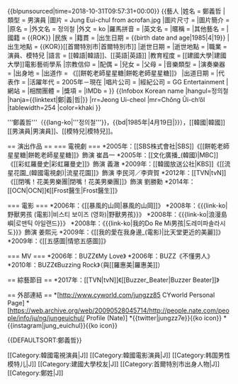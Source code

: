 {{blpunsourced|time=2018-10-31T09:57:31+00:00}}
{{藝人
|姓名 = 鄭義哲
|類型 = 男演員
|圖片 = Jung Eui-chul from acrofan.jpg
|圖片尺寸 = 
|圖片簡介 = 
|原名 = 
|外文名 = 정의철
|外文 = ko 
|羅馬拼音 = 
|英文名 = 
|暱稱 = 
|其他藝名 = 
|國籍 = {{ROK}}
|民族 = 
|籍貫 = 
|出生日期 = {{birth date and age|1985|4|19}}
|出生地點 = {{KOR}}[[首爾特別市|首爾特別市]]
|逝世日期 = 
|逝世地點 = 
|職業 = 演員、模特兒
|語言 = [[韓語|韓語]]、[[英語|英語]]
|教育程度 = [[建國大學|建國大學]]電影藝術學系
|宗教信仰 =
|配偶 = 
|兒女 = 
|父母 = 
|音樂類型 = 
|演奏樂器 = 
|出身地 = 
|出道作 = 《[[餅乾老師星星糖|餅乾老師星星糖]]》
|出道日期 = 
|代表作 = 
|活躍年代 = 2005年－現在
|唱片公司 = 
|經紀公司 = GG Entertainment
|網站 = 
|相關團體 = 
|獎項 = 
|IMDb = 
}}
{{Infobox Korean name
|hangul=정의철
|hanja={{linktext|鄭|義|哲|}}
|rr=Jeong Ui-cheol
|mr=Chŏng Ŭi-ch‘ŏl
|tablewidth=254
|color=khaki
}}

'''鄭義哲'''（{{lang-ko|'''정의철'''}}，{{bd|1985年|4月19日|}}），[[韓國|韓國]][[男演員|男演員]]、[[模特兒|模特兒]]。

== 演出作品 ==
=== 電視劇 ===
*2005年：[[SBS株式會社|SBS]]《[[餅乾老師星星糖|餅乾老師星星糖]]》飾演 崔昌一
*2005年：[[文化廣播_(韓國)|MBC]]《[[彩虹羅曼史|彩虹羅曼史]]》飾演 義澈
*2009年：[[韓國放送公社|KBS]]《[[流星花園_(韓國電視劇)|流星花園]]》飾演 李民河／李齊賀
*2012年：[[TVN|tvN]]《[[閉嘴！花美男樂團|閉嘴！花美男樂團]]》飾演 劉勝勳
*2014年：[[OCN|OCN]]《[[Frost醫生|Frost醫生]]》

=== 電影 ===
*2006年：《[[暴風的山岡|暴風的山岡]]》
*2008年：《{{link-ko|野獸男孩 (電影)|비스티 보이즈 (영화)|野獸男孩}}》
*2008年：《{{link-ko|浪漫島嶼|로맨틱 아일랜드}}》
*2008年：《{{link-ko|我的Do Re Mi男孩|도레미파솔라시도}}》飾演 姜熙元
*2009年：《[[我的愛在我身邊_(電影)|比天堂更近的美麗]]》
*2009年：《[[五感圖|情慾五感圖]]》

=== MV ===
*2006年：BUZZ《My Love》
*2006年：BUZZ《不懂男人》
*2010年：BUZZ《Buzzing Rock》（與[[羅惠美|羅惠美]]）

== 綜藝節目 ==
*2017年：[[TVN|tvN]]《[[Buzzer_Beater|Buzzer Beater]]》

== 外部連結 ==
*[http://www.cyworld.com/jungzz85 CYworld Personal Page]
*[https://web.archive.org/web/20090528045714/http://people.nate.com/people/info/ju/ng/jungeuichul/ Profile (Nate)]
*{{twitter|jungzz7e}}{{ko icon}}
*{{instagram|jung_euichul}}{{ko icon}}

{{DEFAULTSORT:鄭義哲}}

[[Category:韓國電視演員|J]]
[[Category:韓國電影演員|J]]
[[Category:韩国男性模特儿|J]]
[[Category:建國大學校友|J]]
[[Category:首爾特別市出身人物|J]]
[[Category:鄭姓|J]]